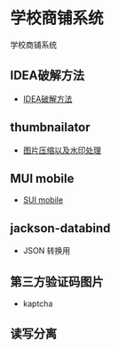 # 学校商铺系统
学校商铺系统

## IDEA破解方法
- [IDEA破解方法](https://shimo.im/docs/9pJJRJPr6thtPxJd/read)

## thumbnailator
- [图片压缩以及水印处理](https://mvnrepository.com/artifact/net.coobird/thumbnailator)

## MUI mobile
- [SUI mobile](https://sui.ctolog.com/)

## jackson-databind
- JSON 转换用

## 第三方验证码图片
- kaptcha

## 读写分离